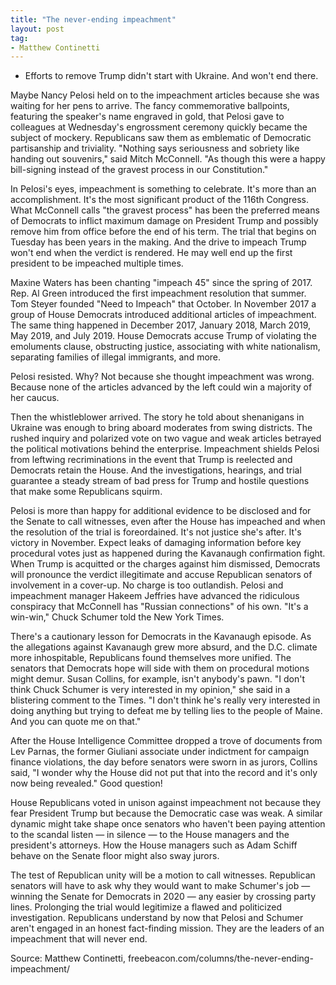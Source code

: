 ```yaml
---
title: "The never-ending impeachment"
layout: post
tag:
- Matthew Continetti
---
```


- Efforts to remove Trump didn't start with Ukraine. And won't end there.

Maybe Nancy Pelosi held on to the impeachment articles because she was waiting for her pens to arrive. The fancy commemorative ballpoints, featuring the speaker's name engraved in gold, that Pelosi gave to colleagues at Wednesday's engrossment ceremony quickly became the subject of mockery. Republicans saw them as emblematic of Democratic partisanship and triviality. "Nothing says seriousness and sobriety like handing out souvenirs," said Mitch McConnell. "As though this were a happy bill-signing instead of the gravest process in our Constitution."

In Pelosi's eyes, impeachment is something to celebrate. It's more than an accomplishment. It's the most significant product of the 116th Congress. What McConnell calls "the gravest process" has been the preferred means of Democrats to inflict maximum damage on President Trump and possibly remove him from office before the end of his term. The trial that begins on Tuesday has been years in the making. And the drive to impeach Trump won't end when the verdict is rendered. He may well end up the first president to be impeached multiple times.

Maxine Waters has been chanting "impeach 45" since the spring of 2017. Rep. Al Green introduced the first impeachment resolution that summer. Tom Steyer founded "Need to Impeach" that October. In November 2017 a group of House Democrats introduced additional articles of impeachment. The same thing happened in December 2017, January 2018, March 2019, May 2019, and July 2019. House Democrats accuse Trump of violating the emoluments clause, obstructing justice, associating with white nationalism, separating families of illegal immigrants, and more.

Pelosi resisted. Why? Not because she thought impeachment was wrong. Because none of the articles advanced by the left could win a majority of her caucus.

Then the whistleblower arrived. The story he told about shenanigans in Ukraine was enough to bring aboard moderates from swing districts. The rushed inquiry and polarized vote on two vague and weak articles betrayed the political motivations behind the enterprise. Impeachment shields Pelosi from leftwing recriminations in the event that Trump is reelected and Democrats retain the House. And the investigations, hearings, and trial guarantee a steady stream of bad press for Trump and hostile questions that make some Republicans squirm.

Pelosi is more than happy for additional evidence to be disclosed and for the Senate to call witnesses, even after the House has impeached and when the resolution of the trial is foreordained. It's not justice she's after. It's victory in November. Expect leaks of damaging information before key procedural votes just as happened during the Kavanaugh confirmation fight. When Trump is acquitted or the charges against him dismissed, Democrats will pronounce the verdict illegitimate and accuse Republican senators of involvement in a cover-up. No charge is too outlandish. Pelosi and impeachment manager Hakeem Jeffries have advanced the ridiculous conspiracy that McConnell has "Russian connections" of his own. "It's a win-win," Chuck Schumer told the New York Times.

There's a cautionary lesson for Democrats in the Kavanaugh episode. As the allegations against Kavanaugh grew more absurd, and the D.C. climate more inhospitable, Republicans found themselves more unified. The senators that Democrats hope will side with them on procedural motions might demur. Susan Collins, for example, isn't anybody's pawn. "I don't think Chuck Schumer is very interested in my opinion," she said in a blistering comment to the Times. "I don't think he's really very interested in doing anything but trying to defeat me by telling lies to the people of Maine. And you can quote me on that."

After the House Intelligence Committee dropped a trove of documents from Lev Parnas, the former Giuliani associate under indictment for campaign finance violations, the day before senators were sworn in as jurors, Collins said, "I wonder why the House did not put that into the record and it's only now being revealed." Good question!

House Republicans voted in unison against impeachment not because they fear President Trump but because the Democratic case was weak. A similar dynamic might take shape once senators who haven't been paying attention to the scandal listen — in silence — to the House managers and the president's attorneys. How the House managers such as Adam Schiff behave on the Senate floor might also sway jurors.

The test of Republican unity will be a motion to call witnesses. Republican senators will have to ask why they would want to make Schumer's job — winning the Senate for Democrats in 2020 — any easier by crossing party lines. Prolonging the trial would legitimize a flawed and politicized investigation. Republicans understand by now that Pelosi and Schumer aren't engaged in an honest fact-finding mission. They are the leaders of an impeachment that will never end.

Source: Matthew Continetti, freebeacon.com/columns/the-never-ending-impeachment/
